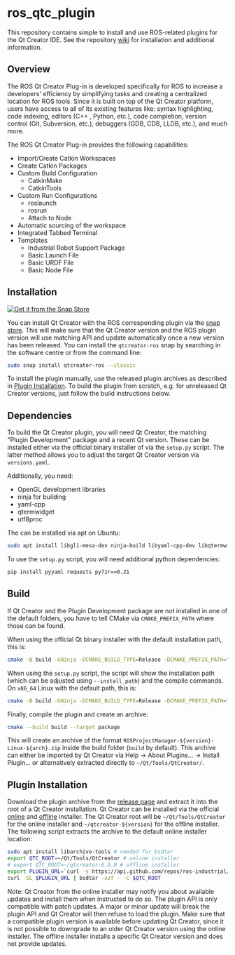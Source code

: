 # ros_qtc_plugin
This repository contains simple to install and use ROS-related plugins for the Qt Creator IDE. See the repository [wiki](https://ros-qtc-plugin.readthedocs.io) for installation and additional information.

## Overview
The ROS Qt Creator Plug-in is developed specifically for ROS to increase a developers' efficiency by simplifying tasks and creating a centralized location for ROS tools. Since it is built on top of the Qt Creator platform, users have access to all of its existing features like: syntax highlighting, code indexing, editors (C++ , Python, etc.), code completion, version control (Git, Subversion, etc.), debuggers (GDB, CDB, LLDB, etc.), and much more.

The ROS Qt Creator Plug-in provides the following capabilities:
 * Import/Create Catkin Workspaces
 * Create Catkin Packages
 * Custom Build Configuration
   * CatkinMake
   * CatkinTools
 * Custom Run Configurations
   * roslaunch
   * rosrun
   * Attach to Node
 * Automatic sourcing of the workspace
 * Integrated Tabbed Terminal
 * Templates
   * Industrial Robot Support Package
   * Basic Launch File
   * Basic URDF File
   * Basic Node File

## Installation

[![Get it from the Snap Store](https://snapcraft.io/static/images/badges/en/snap-store-black.svg)](https://snapcraft.io/qtcreator-ros)

You can install Qt Creator with the ROS corresponding plugin via the [snap store](https://snapcraft.io/qtcreator-ros). This will make sure that the Qt Creator version and the ROS plugin version will use matching API and update automatically once a new version has been released. You can install the `qtcreator-ros` snap by searching in the software centre or from the command line:
```bash
sudo snap install qtcreator-ros --classic
```

To install the plugin manually, use the released plugin archives as described in [Plugin Installation](#plugin-installation). To build the plugin from scratch, e.g. for unreleased Qt Creator versions, just follow the build instructions below.

## Dependencies

To build the Qt Creator plugin, you will need Qt Creator, the matching "Plugin Development" package and a recent Qt version. These can be installed either via the official binary installer of via the `setup.py` script. The latter method allows you to adjust the target Qt Creator version via `versions.yaml`.

Additionally, you need:
- OpenGL development libraries
- ninja for building
- yaml-cpp
- qtermwidget
- utf8proc

The can be installed via apt on Ubuntu:
```bash
sudo apt install libgl1-mesa-dev ninja-build libyaml-cpp-dev libqtermwidget5-0-dev libutf8proc-dev
```

To use the `setup.py` script, you will need additional python dependencies:
```bash
pip install pyyaml requests py7zr==0.21
```

## Build

If Qt Creator and the Plugin Development package are not installed in one of the default folders, you have to tell CMake via `CMAKE_PREFIX_PATH` where those can be found.

When using the official Qt binary installer with the default installation path, this is:
```bash
cmake -B build -GNinja -DCMAKE_BUILD_TYPE=Release -DCMAKE_PREFIX_PATH="~/Qt/Tools/QtCreator/;~/Qt/5.15.2/gcc_64"
```
When using the `setup.py` script, the script will show the installation path (which can be adjusted using `--install_path`) and the compile commands. On `x86_64` Linux with the default path, this is:
```bash
cmake -B build -GNinja -DCMAKE_BUILD_TYPE=Release -DCMAKE_PREFIX_PATH="/tmp/qtc_sdk/Tools/QtCreator;/tmp/qtc_sdk/5.15.0/gcc_64"
```

Finally, compile the plugin and create an archive:
```bash
cmake --build build --target package
```
This will create an archive of the format `ROSProjectManager-${version}-Linux-${arch}.zip` inside the build folder (`build` by default). This archive can either be imported by Qt Creator via Help → About Plugins… → Install Plugin… or alternatively extracted directly to `~/Qt/Tools/QtCreator/`.

## Plugin Installation

Download the plugin archive from the [release page](https://github.com/ros-industrial/ros_qtc_plugin/releases/latest) and extract it into the root of a Qt Creator installation. Qt Creator can be installed via the official [online](https://www.qt.io/download-thank-you) and [offline](https://www.qt.io/offline-installers) installer. The Qt Creator root will be `~/Qt/Tools/QtCreator` for the online installer and `~/qtcreator-${version}` for the offline installer. The following script extracts the archive to the default online installer location:
```bash
sudo apt install libarchive-tools # needed for bsdtar
export QTC_ROOT=~/Qt/Tools/QtCreator # online installer
# export QTC_ROOT=~/qtcreator-6.0.0 # offline installer
export PLUGIN_URL=`curl -s https://api.github.com/repos/ros-industrial/ros_qtc_plugin/releases/latest | grep -E 'browser_download_url.*ROSProjectManager-.*-Linux-.*.zip' | cut -d'"' -f 4`
curl -SL $PLUGIN_URL | bsdtar -xzf - -C $QTC_ROOT
```

Note: Qt Creator from the online installer may notify you about available updates and install them when instructed to do so. The plugin API is only compatible with patch updates. A major or minor update will break the plugin API and Qt Creator will then refuse to load the plugin. Make sure that a compatible plugin version is available before updating Qt Creator, since it is not possible to downgrade to an older Qt Creator version using the online installer. The offline installer installs a specific Qt Creator version and does not provide updates.